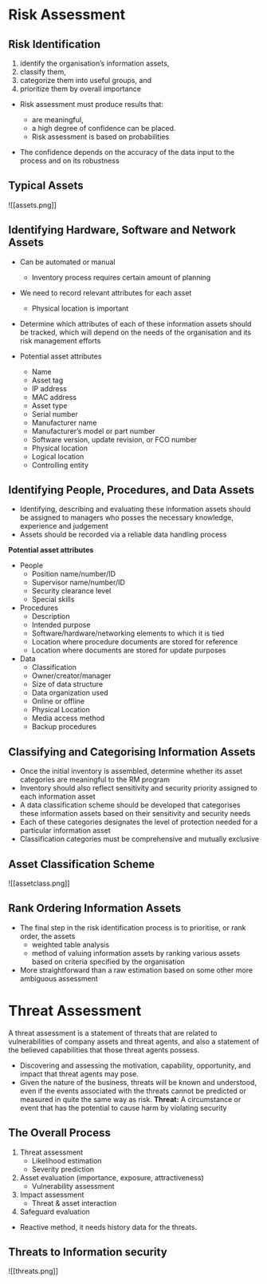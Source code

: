 # Risk Assessment

## Risk Identification
1. identify the organisation’s information assets,
2. classify them,
3. categorize them into useful groups, and
4. prioritize them by overall importance

- Risk assessment must produce results that:
	- are meaningful,
	- a high degree of confidence can be placed.
	- Risk assessment is based on probabilities

- The confidence depends on the accuracy of the data input to the process and on its robustness

## Typical Assets
![[assets.png]]

## Identifying Hardware, Software and Network Assets
- Can be automated or manual
	- Inventory process requires certain amount of planning
- We need to record relevant attributes for each asset
	- Physical location is important
- Determine which attributes of each of these information assets should be tracked, which will depend on the needs of the organisation and its risk management efforts

- Potential asset attributes
	-  Name
	- Asset tag
	- IP address
	- MAC address
	- Asset type
	- Serial number
	- Manufacturer name
	- Manufacturer’s model or part number
	- Software version, update revision, or FCO number
	- Physical location
	- Logical location
	- Controlling entity

## Identifying People, Procedures, and Data Assets
- Identifying, describing and evaluating these information assets should be assigned to managers who posses the necessary knowledge, experience and judgement
- Assets should be recorded via a reliable data handling process

**Potential asset attributes**
- People
	- Position name/number/ID
	- Supervisor name/number/ID
	- Security clearance level
	- Special skills
- Procedures
	- Description
	- Intended purpose
	- Software/hardware/networking elements to which it is tied
	- Location where procedure documents are stored for reference
	- Location where documents are stored for update purposes
- Data
	- Classification
	- Owner/creator/manager
	- Size of data structure
	- Data organization used
	- Online or offline
	- Physical Location
	- Media access method
	- Backup procedures

## Classifying and Categorising Information Assets
- Once the initial inventory is assembled, determine whether its asset categories are meaningful to the RM program
- Inventory should also reflect sensitivity and security priority assigned to each information asset
-  A data classification scheme should be developed that categorises these information assets based on their sensitivity and security needs
- Each of these categories designates the level of protection needed for a particular information asset
- Classification categories must be comprehensive and mutually exclusive

## Asset Classification Scheme
![[assetclass.png]]

## Rank Ordering Information Assets
- The final step in the risk identification process is to prioritise, or rank order, the assets
	- weighted table analysis
	- method of valuing information assets by ranking various assets based on criteria specified by the organisation
- More straightforward than a raw estimation based on some other more ambiguous assessment

# Threat Assessment
A threat assessment is a statement of threats that are related to vulnerabilities of company assets and threat agents, and also a statement of the believed capabilities that those threat agents possess.
-  Discovering and assessing the motivation, capability, opportunity, and impact that threat agents may pose.
-  Given the nature of the business, threats will be known and understood, even if the events associated with the threats cannot be predicted or measured in quite the same way as risk.
**Threat:** A circumstance or event that has the potential to cause harm by violating security


## The Overall Process
1. Threat assessment
	- Likelihood estimation
	- Severity prediction
2. Asset evaluation (importance, exposure, attractiveness)
	- Vulnerability assessment
3. Impact assessment
	- Threat & asset interaction
4. Safeguard evaluation

- Reactive method, it needs history data for the threats.

## Threats to Information security
![[threats.png]]


